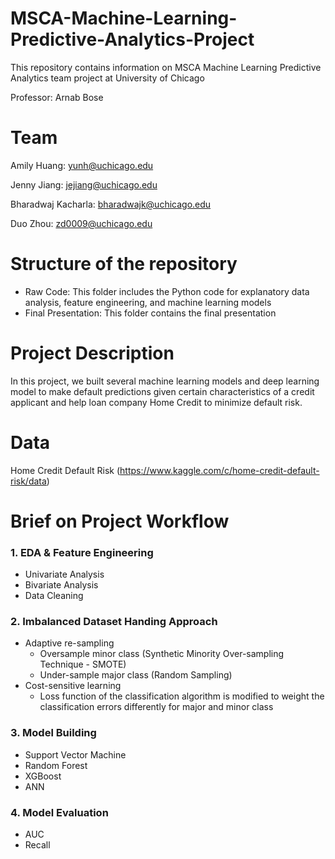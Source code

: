 # MSCA-Machine-Learning-Predictive-Analytics-Project
This repository contains information on MSCA Machine Learning Predictive Analytics team project at University of Chicago

Professor: Arnab Bose

# Team
Amily Huang: yunh@uchicago.edu

Jenny Jiang: jejiang@uchicago.edu 

Bharadwaj Kacharla: bharadwajk@uchicago.edu

Duo Zhou: zd0009@uchicago.edu

# Structure of the repository
- Raw Code: This folder includes the Python code for explanatory data analysis, feature engineering, and machine learning models
- Final Presentation: This folder contains the final presentation

# Project Description
In this project, we built several machine learning models and deep learning model to make default predictions given certain characteristics of a credit applicant and help loan company Home Credit to minimize default risk.

# Data
Home Credit Default Risk (https://www.kaggle.com/c/home-credit-default-risk/data)

# Brief on Project Workflow
### 1. EDA & Feature Engineering
- Univariate Analysis
- Bivariate Analysis
- Data Cleaning

### 2. Imbalanced Dataset Handing Approach
- Adaptive re-sampling
  * Oversample minor class (Synthetic Minority Over-sampling Technique - SMOTE)
  * Under-sample major class (Random Sampling)
- Cost-sensitive learning
  * Loss function of the classification algorithm is modified to weight the classification errors differently for major and minor class

### 3. Model Building
- Support Vector Machine
- Random Forest
- XGBoost
- ANN

### 4. Model Evaluation
- AUC
- Recall


